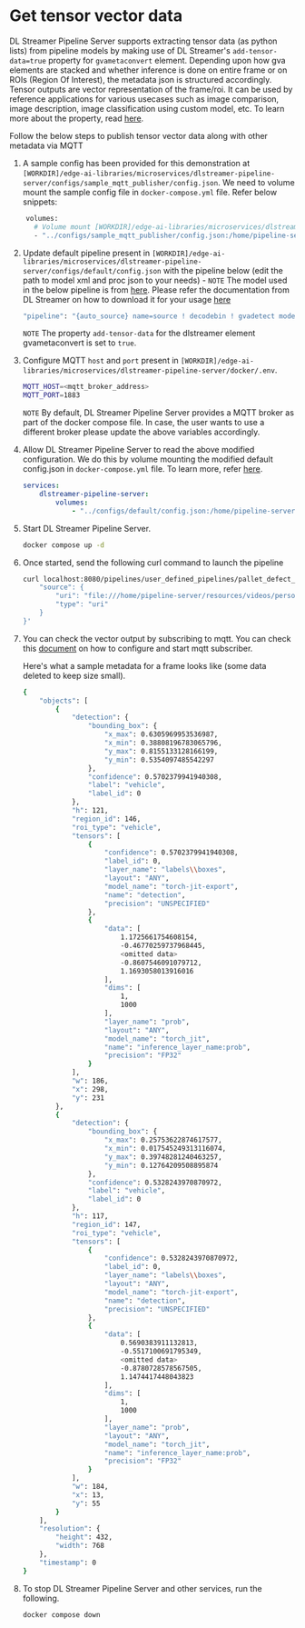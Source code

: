 # Get tensor vector data

DL Streamer Pipeline Server supports extracting tensor data (as python lists) from pipeline models by making use of DL Streamer's `add-tensor-data=true` property for `gvametaconvert` element. Depending upon how gva elements are stacked and whether inference is done on entire frame or on ROIs (Region Of Interest), the metadata json is structured accordingly. Tensor outputs are vector representation of the frame/roi. It can be used by reference applications for various usecases such as image comparison, image description, image classification using custom model, etc. To learn more about the property, read [here](https://dlstreamer.github.io/elements/gvametaconvert.html).

Follow the below steps to publish tensor vector data along with other metadata via MQTT

1. A sample config has been provided for this demonstration at `[WORKDIR]/edge-ai-libraries/microservices/dlstreamer-pipeline-server/configs/sample_mqtt_publisher/config.json`. We need to volume mount the sample config file in `docker-compose.yml` file. Refer below snippets:

```sh
    volumes:
      # Volume mount [WORKDIR]/edge-ai-libraries/microservices/dlstreamer-pipeline-server/configs/sample_mqtt_publisher/config.json to config file that DL Streamer Pipeline Server container loads.
      - "../configs/sample_mqtt_publisher/config.json:/home/pipeline-server/config.json"
```

2. Update default pipeline present in `[WORKDIR]/edge-ai-libraries/microservices/dlstreamer-pipeline-server/configs/default/config.json` with the pipeline below (edit the path to model xml and proc json to your needs) - 
    `NOTE` The model used in the below pipeline is from [here](https://dlstreamer.github.io/supported_models.html). Please refer the documentation from DL Streamer on how to download it for your usage [here](https://dlstreamer.github.io/dev_guide/model_preparation.html)
    ```sh
    "pipeline": "{auto_source} name=source ! decodebin ! gvadetect model=/home/pipeline-server/omz/intel/person-vehicle-bike-detection-2004/FP32/person-vehicle-bike-detection-2004.xml model-proc=/opt/intel/dlstreamer/samples/gstreamer/model_proc/intel/person-vehicle-bike-detection-2004.json ! queue ! gvainference model=/home/pipeline-server/resources/models/classification/resnet50/FP16/resnet-50-pytorch.xml inference-region=1 ! queue ! gvametaconvert add-tensor-data=true name=metaconvert ! gvametapublish ! appsink name=destination ",
    ```

    `NOTE` The property `add-tensor-data` for the dlstreamer element gvametaconvert is set to `true`. 

3. Configure MQTT `host` and `port` present in `[WORKDIR]/edge-ai-libraries/microservices/dlstreamer-pipeline-server/docker/.env`.
    ```sh
    MQTT_HOST=<mqtt_broker_address>
    MQTT_PORT=1883
    ```

    `NOTE` By default, DL Streamer Pipeline Server provides a MQTT broker as part of the docker compose file. In case, the user wants to use a different broker please update the above variables accordingly. 

4. Allow DL Streamer Pipeline Server to read the above modified configuration. We do this by volume mounting the modified default config.json in `docker-compose.yml` file. To learn more, refer [here](../../../how-to-change-dlstreamer-pipeline.md).
    ```yaml
    services:
        dlstreamer-pipeline-server:
            volumes:
                - "../configs/default/config.json:/home/pipeline-server/config.json"
    ```

5. Start DL Streamer Pipeline Server.
    ```sh
    docker compose up -d
    ```

6. Once started, send the following curl command to launch the pipeline
    ```sh
    curl localhost:8080/pipelines/user_defined_pipelines/pallet_defect_detection -X POST -H 'Content-Type: application/json' -d '{
        "source": {
            "uri": "file:///home/pipeline-server/resources/videos/person-bicycle-car-detection.mp4",
            "type": "uri"
        }
    }'
    ```

7. You can check the vector output by subscribing to mqtt. You can check this [document](./../../detailed_usage/publisher/eis_mqtt_publish_doc.md#start-mqtt-subscriber) on how to configure and start mqtt subscriber.

    Here's what a sample metadata for a frame looks like (some data deleted to keep size small).
    ```sh
    {
        "objects": [
            {
                "detection": {
                    "bounding_box": {
                        "x_max": 0.6305969953536987,
                        "x_min": 0.38808196783065796,
                        "y_max": 0.8155133128166199,
                        "y_min": 0.5354097485542297
                    },
                    "confidence": 0.5702379941940308,
                    "label": "vehicle",
                    "label_id": 0
                },
                "h": 121,
                "region_id": 146,
                "roi_type": "vehicle",
                "tensors": [
                    {
                        "confidence": 0.5702379941940308,
                        "label_id": 0,
                        "layer_name": "labels\\boxes",
                        "layout": "ANY",
                        "model_name": "torch-jit-export",
                        "name": "detection",
                        "precision": "UNSPECIFIED"
                    },
                    {
                        "data": [
                            1.1725661754608154,
                            -0.46770259737968445,
                            <omitted data>
                            -0.8607546091079712,
                            1.1693058013916016
                        ],
                        "dims": [
                            1,
                            1000
                        ],
                        "layer_name": "prob",
                        "layout": "ANY",
                        "model_name": "torch_jit",
                        "name": "inference_layer_name:prob",
                        "precision": "FP32"
                    }
                ],
                "w": 186,
                "x": 298,
                "y": 231
            },
            {
                "detection": {
                    "bounding_box": {
                        "x_max": 0.25753622874617577,
                        "x_min": 0.017545249313116074,
                        "y_max": 0.39748281240463257,
                        "y_min": 0.12764209508895874
                    },
                    "confidence": 0.5328243970870972,
                    "label": "vehicle",
                    "label_id": 0
                },
                "h": 117,
                "region_id": 147,
                "roi_type": "vehicle",
                "tensors": [
                    {
                        "confidence": 0.5328243970870972,
                        "label_id": 0,
                        "layer_name": "labels\\boxes",
                        "layout": "ANY",
                        "model_name": "torch-jit-export",
                        "name": "detection",
                        "precision": "UNSPECIFIED"
                    },
                    {
                        "data": [
                            0.5690383911132813,
                            -0.5517100691795349,
                            <omitted data>
                            -0.8780728578567505,
                            1.1474417448043823
                        ],
                        "dims": [
                            1,
                            1000
                        ],
                        "layer_name": "prob",
                        "layout": "ANY",
                        "model_name": "torch_jit",
                        "name": "inference_layer_name:prob",
                        "precision": "FP32"
                    }
                ],
                "w": 184,
                "x": 13,
                "y": 55
            }
        ],
        "resolution": {
            "height": 432,
            "width": 768
        },
        "timestamp": 0
    }
    ```
8. To stop DL Streamer Pipeline Server and other services, run the following.
    ```sh
    docker compose down
    ```
